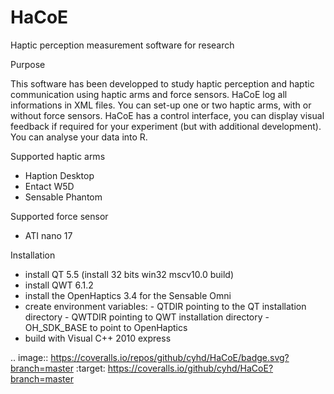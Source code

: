 # HaCoE
Haptic perception measurement software for research

Purpose

This software has been developped to study haptic perception and haptic communication using haptic arms and force sensors.
HaCoE log all informations in XML files. You can set-up one or two haptic arms, with or without force sensors. 
HaCoE has a control interface, you can display visual feedback if required for your experiment (but with additional development).
You can analyse your data into R.

Supported haptic arms

- Haption Desktop
- Entact W5D
- Sensable Phantom

Supported force sensor

- ATI nano 17

Installation

- install QT 5.5 (install 32 bits win32 mscv10.0 build) 
- install QWT 6.1.2
- install the OpenHaptics 3.4 for the Sensable Omni
- create environment variables:
      - QTDIR pointing to the QT installation directory
      - QWTDIR pointing to QWT installation directory
      - OH_SDK_BASE to point to OpenHaptics
- build with Visual C++ 2010 express

.. image:: https://coveralls.io/repos/github/cyhd/HaCoE/badge.svg?branch=master
:target: https://coveralls.io/github/cyhd/HaCoE?branch=master

